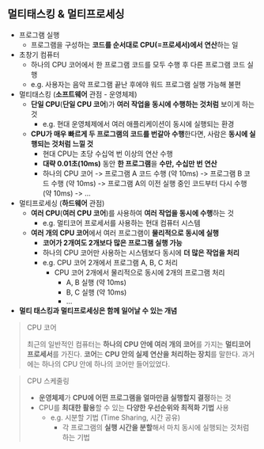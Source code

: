 ## 멀티태스킹 & 멀티프로세싱
- 프로그램 실행
	- 프로그램을 구성하는 **코드를 순서대로 CPU(=프로세서)에서 연산**하는 일
- 초창기 컴퓨터
	- 하나의 CPU 코어에서 한 프로그램 코드를 모두 수행 후 다른 프로그램 코드 실행
	- e.g. 사용자는 음악 프로그램 끝난 후에야 워드 프로그램 실행 가능해 불편
- 멀티태스킹 (**소프트웨어** 관점 - 운영체제)
	- **단일 CPU**(**단일 CPU 코어**)가 **여러 작업을 동시에 수행하는 것처럼** 보이게 하는 것
		- e.g. 현대 운영체제에서 여러 애플리케이션이 동시에 실행되는 환경
	- **CPU가 매우 빠르게 두 프로그램의 코드를 번갈아 수행**한다면, 사람은 **동시에 실행되는 것처럼 느낄 것**
		- 현대 CPU는 초당 수십억 번 이상의 연산 수행
		- **대략 0.01초(10ms)** 동안 **한 프로그램**을 **수만, 수십만 번 연산**
		- 하나의 CPU 코어 -> 프로그램 A 코드 수행 (약 10ms) -> 프로그램 B 코드 수행 (약 10ms) -> 프로그램 A의 이전 실행 중인 코드부터 다시 수행 (약 10ms) -> ... 
- 멀티프로세싱 (**하드웨어** 관점)
	- **여러 CPU**(**여러 CPU 코어**)를 사용하여 **여러 작업을 동시에 수행**하는 것
		- e.g. 멀티코어 프로세서를 사용하는 현대 컴퓨터 시스템
	- **여러 개의 CPU 코어**에서 여러 프로그램이 **물리적으로 동시에 실행**
		- **코어가 2개여도 2개보다 많은 프로그램 실행 가능**
		- 하나의 CPU 코어만 사용하는 시스템보다 동시에 **더 많은 작업을 처리**
		- e.g. CPU 코어 2개에서 프로그램 A, B, C 처리
			- CPU 코어 2개에서 물리적으로 동시에 2개의 프로그램 처리
				- A, B 실행 (약 10ms)
				- B, C 실행 (약 10ms)
				- ...
- **멀티 태스킹과 멀티프로세싱은 함께 일어날 수 있는 개념**

>CPU 코어
>
>최근의 일반적인 컴퓨터는 **하나의 CPU 안에 여러 개의 코어**를 가지는 **멀티코어 프로세서**를 가진다.
>**코어**는 **CPU 안의 실제 연산을 처리하는 장치**를 말한다. 
>과거에는 하나의 CPU 안에 하나의 코어만 들어있었다.

>CPU 스케줄링
>- **운영체제**가 **CPU에 어떤 프로그램을 얼마만큼 실행할지 결정**하는 것
>- CPU를 **최대한 활용**할 수 있는 **다양한 우선순위와 최적화 기법** 사용
>	- e.g. 시분할 기법 (Time Sharing, 시간 공유)
>		- 각 프로그램의 **실행 시간을 분할**해서 마치 동시에 실행되는 것처럼 하는 기법

